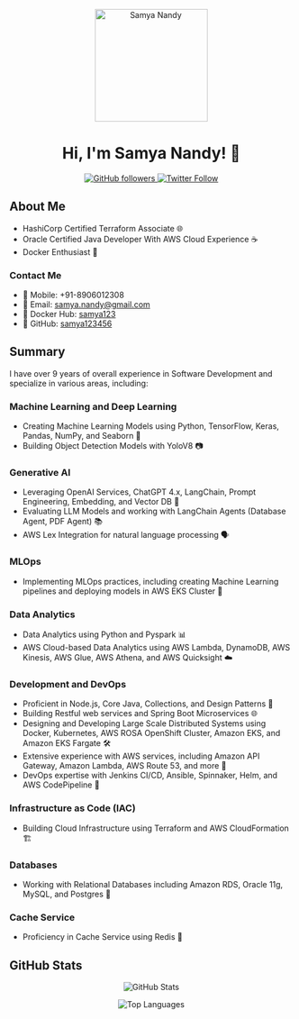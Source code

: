 <!-- Header Section -->
<p align="center">
  <img src="https://pbs.twimg.com/profile_images/1629174217743941632/4CySIi2d_400x400.jpg" alt="Samya Nandy" width="200">
</p>

<h1 align="center">Hi, I'm Samya Nandy! 👋</h1>

<p align="center">
  <a href="https://github.com/samya123456">
    <img alt="GitHub followers" src="https://img.shields.io/github/followers/samya123456?label=Follow&style=social">
  </a>
  <a href="https://twitter.com/SamyaNandy">
    <img alt="Twitter Follow" src="https://img.shields.io/twitter/follow/SamyaNandy?style=social">
  </a>
</p>

## About Me

- HashiCorp Certified Terraform Associate 🌐
- Oracle Certified Java Developer With AWS Cloud Experience ☕
- Docker Enthusiast 🐳

### Contact Me

- 📱 Mobile: +91-8906012308
- 📧 Email: samya.nandy@gmail.com
- 🐋 Docker Hub: [samya123](https://hub.docker.com/u/samya123)
- 🚀 GitHub: [samya123456](https://github.com/samya123456)

## Summary

I have over 9 years of overall experience in Software Development and specialize in various areas, including:

### Machine Learning and Deep Learning

- Creating Machine Learning Models using Python, TensorFlow, Keras, Pandas, NumPy, and Seaborn 🧠
- Building Object Detection Models with YoloV8 📷

### Generative AI

- Leveraging OpenAI Services, ChatGPT 4.x, LangChain, Prompt Engineering, Embedding, and Vector DB 🤖
- Evaluating LLM Models and working with LangChain Agents (Database Agent, PDF Agent) 📚
- AWS Lex Integration for natural language processing 🗣️

### MLOps

- Implementing MLOps practices, including creating Machine Learning pipelines and deploying models in AWS EKS Cluster 🚀

### Data Analytics

- Data Analytics using Python and Pyspark 📊
- AWS Cloud-based Data Analytics using AWS Lambda, DynamoDB, AWS Kinesis, AWS Glue, AWS Athena, and AWS Quicksight ☁️

### Development and DevOps

- Proficient in Node.js, Core Java, Collections, and Design Patterns 🚀
- Building Restful web services and Spring Boot Microservices 🌐
- Designing and Developing Large Scale Distributed Systems using Docker, Kubernetes, AWS ROSA OpenShift Cluster, Amazon EKS, and Amazon EKS Fargate 🛠️
- Extensive experience with AWS services, including Amazon API Gateway, Amazon Lambda, AWS Route 53, and more 🌟
- DevOps expertise with Jenkins CI/CD, Ansible, Spinnaker, Helm, and AWS CodePipeline 🚀

### Infrastructure as Code (IAC)

- Building Cloud Infrastructure using Terraform and AWS CloudFormation 🏗️

### Databases

- Working with Relational Databases including Amazon RDS, Oracle 11g, MySQL, and Postgres 🎲

### Cache Service

- Proficiency in Cache Service using Redis 🚀

## GitHub Stats

<p align="center">
  <img src="https://github-readme-stats.vercel.app/api?username=samya123456&show_icons=true" alt="GitHub Stats">
</p>

<p align="center">
  <img src="https://github-readme-stats.vercel.app/api/top-langs/?username=samya123456" alt="Top Languages">
</p>
